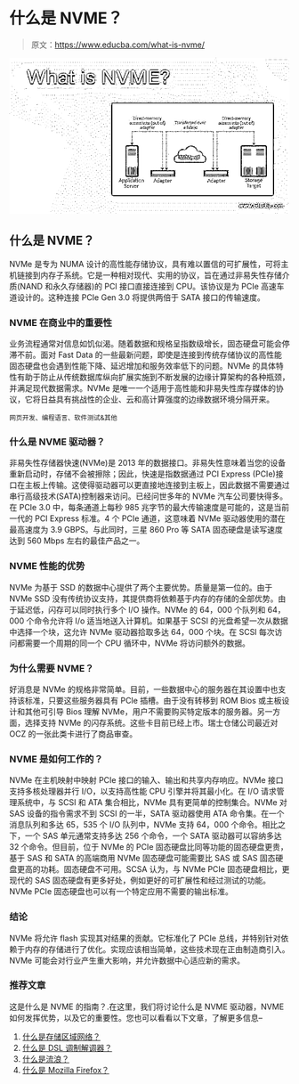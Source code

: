 # 什么是 NVME？

> 原文：<https://www.educba.com/what-is-nvme/>

![What is NVME?](img/20fab8c4131d851047eae86a64d3f167.png)



## 什么是 NVME？

NVMe 是专为 NUMA 设计的高性能存储协议，具有难以置信的可扩展性，可将主机链接到内存子系统。它是一种相对现代、实用的协议，旨在通过非易失性存储介质(NAND 和永久存储器)的 PCI 接口直接连接到 CPU。该协议是为 PCIe 高速车道设计的。这种连接 PCIe Gen 3.0 将提供两倍于 SATA 接口的传输速度。

### NVME 在商业中的重要性

业务流程通常对信息如饥似渴。随着数据和规格呈指数级增长，固态硬盘可能会停滞不前。面对 Fast Data 的一些最新问题，即使是连接到传统存储协议的高性能固态硬盘也会遇到性能下降、延迟增加和服务效率低下的问题。NVMe 的具体特性有助于防止从传统数据库纵向扩展实施到不断发展的边缘计算架构的各种瓶颈，并满足现代数据需求。NVMe 是唯一一个适用于高性能和非易失性库存媒体的协议，它将日益具有挑战性的企业、云和高计算强度的边缘数据环境分隔开来。

<small>网页开发、编程语言、软件测试&其他</small>

### 什么是 NVME 驱动器？

非易失性存储器快速(NVMe)是 2013 年的数据接口。非易失性意味着当您的设备重新启动时，存储不会被擦除；因此，快速是指数据通过 PCI Express (PCIe)接口在主板上传输。这使得驱动器可以更直接地连接到主板上，因此数据不需要通过串行高级技术(SATA)控制器来访问。已经问世多年的 NVMe 汽车公司要快得多。在 PCIe 3.0 中，每条通道上每秒 985 兆字节的最大传输速度是可能的，这是当前一代的 PCI Express 标准。4 个 PCIe 通道，这意味着 NVMe 驱动器使用的潜在最高速度为 3.9 GBPS。与此同时，三星 860 Pro 等 SATA 固态硬盘是读写速度达到 560 Mbps 左右的最佳产品之一。

### NVME 性能的优势

NVMe 为基于 SSD 的数据中心提供了两个主要优势。质量是第一位的。由于 NVMe SSD 没有传统协议支持，其提供商将依赖基于内存的存储的全部优势。由于延迟低，闪存可以同时执行多个 I/O 操作。NVMe 的 64，000 个队列和 64，000 个命令允许将 I/o 适当地送入计算机。如果基于 SCSI 的光盘希望一次从数据中选择一个块，这允许 NVMe 驱动器拾取多达 64，000 个块。在 SCSI 每次访问都需要一个周期的同一个 CPU 循环中，NVMe 将访问额外的数据。

### 为什么需要 NVME？

好消息是 NVMe 的规格非常简单。目前，一些数据中心的服务器在其设置中也支持该标准，只要这些服务器具有 PCIe 插槽。由于没有转移到 ROM Bios 或主板设计和其他可引导 Bios 理解 NVMe，用户不需要购买特定版本的服务器。另一方面，选择支持 NVMe 的闪存系统。这些卡目前已经上市。瑞士仓储公司最近对 OCZ 的一张此类卡进行了商品审查。

### NVME 是如何工作的？

NVMe 在主机映射中映射 PCIe 接口的输入、输出和共享内存响应。NVMe 接口支持多核处理器并行 I/O，以支持高性能 CPU 引擎并将其最小化。在 I/O 请求管理系统中，与 SCSI 和 ATA 集合相比，NVMe 具有更简单的控制集合。NVMe 对 SAS 设备的指令需求不到 SCSI 的一半，SATA 驱动器使用 ATA 命令集。在一个消息队列和多达 65，535 个 I/O 队列中，NVMe 支持 64，000 个命令。相比之下，一个 SAS 单元通常支持多达 256 个命令，一个 SATA 驱动器可以容纳多达 32 个命令。但目前，位于 NVMe 的 PCIe 固态硬盘比同等功能的固态硬盘更贵，基于 SAS 和 SATA 的高端商用 NVMe 固态硬盘可能需要比 SAS 或 SAS 固态硬盘更高的功耗。固态硬盘不可用。SCSA 认为，与 NVMe PCIe 固态硬盘相比，更现代的 SAS 固态硬盘有更多好处，例如更好的可扩展性和经过测试的功能。NVMe PCIe 固态硬盘也可以有一个特定应用不需要的输出标准。

### 结论

NVMe 将允许 flash 实现其对结果的贡献。它标准化了 PCIe 总线，并特别针对依赖于内存的存储进行了优化。实现应该相当简单，这些技术现在正由制造商引入。NVMe 可能会对行业产生重大影响，并允许数据中心适应新的需求。

### 推荐文章

这是什么是 NVME 的指南？.在这里，我们将讨论什么是 NVME 驱动器，NVME 如何发挥优势，以及它的重要性。您也可以看看以下文章，了解更多信息–

1.  [什么是存储区域网络？](https://www.educba.com/what-is-storage-area-network/)
2.  [什么是 DSL 调制解调器？](https://www.educba.com/what-is-dsl-modem/)
3.  [什么是流浪？](https://www.educba.com/what-is-vagrant/)
4.  [什么是 Mozilla Firefox？](https://www.educba.com/what-is-mozilla-firefox/)






